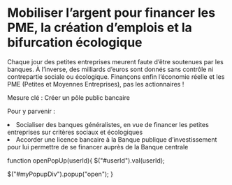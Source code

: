 # Mobiliser l’argent pour financer les PME, la création d’emplois et la bifurcation écologique


Chaque jour des petites entreprises meurent faute d’être soutenues par
les banques. À l’inverse, des milliards d’euros sont donnés sans
contrôle ni contrepartie sociale ou écologique. Finançons enfin
l’économie réelle et les PME (Petites et Moyennes Entreprises), pas les
actionnaires !

Mesure clé : Créer un pôle public bancaire

Pour y parvenir :
</header>
<nav class="list-measures list-group">
<li id="mesure-1" class="list-group-item" data-measure-seq="1" data-target="#modal-measure-1">
<a onclick="openPopUp(mesure-1)"  data-rel='popup' >Socialiser des banques généralistes, en vue de financer les petites entreprises sur critères sociaux et écologiques </a>
</li>
<li id="mesure-2" class="list-group-item">
<a onclick="openPopUp(mesure-2)"  data-rel='popup' > Accorder une licence bancaire à la Banque publique d’investissement pour
lui permettre de se financer auprès de la Banque centrale
</li>


function openPopUp(userId){
  $("#userId").val(userId);
  
  $("#myPopupDiv").popup("open");
}
<div class="modal fade modal-measure" measure-index="1" id="modal-measure-1" tabindex="-1" role="dialog" aria-labelledby="#modal-measure-label-1" style="display: none;">
   <div class="modal-dialog modal-lg" role="document">
      <div class="modal-content" style="overflow: hidden;">
         <div class="modal-header">
            <button type="button" class="close" data-dismiss="modal" aria-label="Fermer"><i class="fa fa-fw fa-times" aria-hidden="true"></i></button>
            <h4 class="modal-title" id="modal-measure-label-1"><i class="hidden-xs hidden-sm fa fa-fw fa-2x fa-pull-left fa-institution" aria-hidden="true"></i><span class="alternate">L'urgence démocratique</span>Balayer l'oligarchie, abolir les privilèges de la caste</h4>
         </div>
         <div class="modal-body lead" style="max-height: 300px; overflow-y: auto;">
            <p>Rendre inéligible à vie toute personne condamnée pour corruption</p>
         </div>
         <div class="modal-footer actions">
            <button type="button" class="btn btn-default pull-right" data-dismiss="modal">Fermer <i class="fa fa-fw fa-times" aria-hidden="true"></i></button><button title="Lien direct vers la mesure et boutons de partage sur les réseaux sociaux" class="btn btn-defaultshare-collapser" data-target="#panel-m-share-4" aria-controls="panel-m-share-4" aria-expanded="false" data-toggle="collapse"><i class="fa fa-fw fa-share-alt"></i>&nbsp;<span class="visible-lg-inline">Partager</span></button><button title="À propos du livre papier…" class="btn btn-defaultpageref-collapser" data-target="#panel-m-pageref-4" aria-controls="panel-m-pageref-4" aria-expanded="false" data-toggle="collapse"><i class="fa fa-fw fa-bookmark"></i>&nbsp;<span class="visible-lg-inline">Page <strong>24</strong></span></button>
            <div class="collapse collapsableshare-collapsable" id="panel-m-share-4">
               <div class="panel-wrap">
                  <div class="panel panel-default">
                     <div class="panel-heading">Faites tournercette mesure&nbsp;!</div>
                     <div class="panel-body">
                        <div class="row">
                           <div class="col-md-5">
                              <label for="share-control-m-4"><i class="fa fa-fw fa-link" aria-hidden="true"></i>Lien court direct</label>
                              <div class="form">
                                 <div class="form-group">
                                    <div class="input-group">
                                       <div class="input-group-addon"><i class="fa fa-fw fa-anchor" aria-hidden="true"></i></div>
                                       <input type="text" id="share-control-m-4" class="form-control share-control" readonly="readonly" value="https://laec.fr/s2m1" autofocus="">
                                    </div>
                                 </div>
                              </div>
                           </div>
                           <div class="col-md-7">
                              <label><i class="fa fa-fw fa-share" aria-hidden="true"></i>Réseaux sociaux</label>
                              <nav class="btn-group networks" role="group"><a data-popup-dimensions="560,430" href="https://www.facebook.com/sharer/sharer.php?u=https%3A%2F%2Flaec.fr%2Fs2m1" class="btn btn-default share-link" data-network="Facebook" title="Partager cette mesure sur Facebook"><span class="visible-lg-inline visible-sm-inline">Facebook </span><i class="fa fa-fw fa-facebook"></i></a><a data-popup-dimensions="430,284" href="https://twitter.com/home?status=%C3%80%20lire%20absolument%C2%A0%3A%20https%3A%2F%2Flaec.fr%2Fs2m1%20%F0%9F%98%8E%20%23AvenirEnCommun%20%23M%C3%A9lenchon%20%23JLM2017" class="btn btn-default share-link" data-network="Twitter" title="Partager cette mesure sur twitter"><span class="visible-lg-inline visible-sm-inline">Twitter </span><i class="fa fa-fw fa-twitter"></i></a><a data-popup-dimensions="400,415" href="https://plus.google.com/share?url=https%3A%2F%2Flaec.fr%2Fs2m1" class="btn btn-default share-link" data-network="Google+" title="Partager cette mesure sur Google+"><span class="visible-lg-inline visible-sm-inline">Google+ </span><i class="fa fa-fw fa-google-plus"></i></a></nav>
                           </div>
                        </div>
                     </div>
                  </div>
               </div>
            </div>
            <div class="collapse collapsablepageref-collapsable" id="panel-m-pageref-4">
               <div class="panel-wrap">
                  <div class="panel panel-default">
                     <div class="panel-heading">L'Avenir en commun</div>
                     <div class="panel-body">
                        <div class="row">
                           <div class="col-sm-2 col-sm-push-10 hidden-xs"><img src="/img/livre/miniature-couverture-avenir-en-commun-france-insoumise-melenchon.png" alt="Couverture du livre-programme aux publié aux éditions du Seuil" class="img-responsive img-thumbnail"></div>
                           <div class="col-sm-10 col-sm-pull-2">
                              <p>Retrouvez ce passage à la <strong>page24</strong> du livre-programme de la France insoumise, publié aux <a href="http://www.seuil.com/ouvrage/l-avenir-en-commun-jean-luc-melenchon/9782021317510" class="external" title="Le programme sur le site officiel des éditions du Seuil">éditions du Seuil</a> et trouvable dans toutes les <a class="external" title="«&nbsp;Les libraires&nbsp;», réseau de librairies indépendantes" href="https://www.leslibraires.fr/le_reseau/">librairies</a> au prix de <strong>3&nbsp;€</strong>.</p>
                              <p>Vous pouvez aussi l'obtenir dans des magasins en lignes tels qu'<a href="https://www.amazon.fr/programme-insoumise-candidat-Jean-Luc-M%C3%A9lenchon/dp/202131751X/" class="external">Amazon</a> ou la <a href="http://livre.fnac.com/a9371063/Jean-Luc-Melenchon-L-avenir-en-commun" class="external">Fnac</a>, ou encore le commander via internet chez un <a class="external" title="Trouver «L'Avenir en commun&nbsp;» dans le réseau «&nbsp;les libraires&nbsp;»" href="https://www.leslibraires.fr/livre/9275770-l-avenir-en-commun-le-programme-de-la-france-i--jean-luc-melenchon-le-seuil">libraire indépendant</a> proche de chez vous.</p>
                           </div>
                        </div>
                     </div>
                  </div>
               </div>
            </div>
         </div>
      </div>
   </div>
</div>